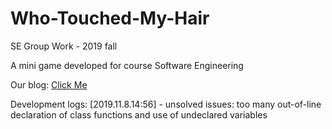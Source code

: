# Who-Touched-My-Hair
<p>SE Group Work - 2019 fall</p>
<p>A mini game developed for course Software Engineering</p>
<p>Our blog: <a href="http://soft.cs.tsinghua.edu.cn/blog/?q=node/3631">Click Me</a></p>

Development logs:
[2019.11.8.14:56] - unsolved issues: too many out-of-line declaration of class functions and use of undeclared variables
